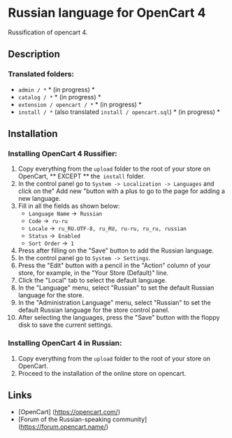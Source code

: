 # Russian language for OpenCart 4
Russification of opencart 4.

## Description

### Translated folders:
* `admin / *` * (in progress) *
* `catalog / *` * (in progress) *
* `extension / opencart / *` * (in progress) *
* `install / *` (also translated `install / opencart.sql`) * (in progress) *

## Installation

### Installing OpenCart 4 Russifier:
1. Copy everything from the `upload` folder to the root of your store on OpenCart, ** EXCEPT ** the` install` folder.
2. In the control panel go to `System -> Localization -> Languages` and click on the" Add new "button with a plus to go to the page for adding a new language.
3. Fill in all the fields as shown below:
    * `Language Name` ->` Russian`
    * `Code` ->` ru-ru`
    * `Locale` ->` ru_RU.UTF-8, ru_RU, ru-ru, ru_ru, russian`
    * `Status` ->` Enabled`
    * `Sort Order` ->` 1`
4. Press after filling on the "Save" button to add the Russian language.
5. In the control panel go to `System -> Settings`.
6. Press the "Edit" button with a pencil in the "Action" column of your store, for example, in the "Your Store (Default)" line.
7. Click the "Local" tab to select the default language.
8. In the "Language" menu, select "Russian" to set the default Russian language for the store.
9. In the "Administration Language" menu, select "Russian" to set the default Russian language for the store control panel.
10. After selecting the languages, press the "Save" button with the floppy disk to save the current settings.

### Installing OpenCart 4 in Russian:
1. Copy everything from the `upload` folder to the root of your store on OpenCart.
2. Proceed to the installation of the online store on opencart.

## Links
* [OpenCart] (https://opencart.com/)
* [Forum of the Russian-speaking community] (https://forum.opencart.name/)
